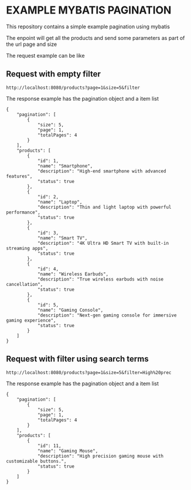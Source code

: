 # EXAMPLE MYBATIS PAGINATION

This repository contains a simple example pagination using mybatis

The enpoint will get all the products and send some parameters as part
of the url page and size 

The request example can be like

## Request with empty filter
```
http://localhost:8080/products?page=1&size=5&filter
```
The response example has the pagination object and a item list
```
{
	"pagination": [
		{
			"size": 5,
			"page": 1,
			"totalPages": 4
		}
	],
	"products": [
		{
			"id": 1,
			"name": "Smartphone",
			"description": "High-end smartphone with advanced features",
			"status": true
		},
		{
			"id": 2,
			"name": "Laptop",
			"description": "Thin and light laptop with powerful performance",
			"status": true
		},
		{
			"id": 3,
			"name": "Smart TV",
			"description": "4K Ultra HD Smart TV with built-in streaming apps",
			"status": true
		},
		{
			"id": 4,
			"name": "Wireless Earbuds",
			"description": "True wireless earbuds with noise cancellation",
			"status": true
		},
		{
			"id": 5,
			"name": "Gaming Console",
			"description": "Next-gen gaming console for immersive gaming experience",
			"status": true
		}
	]
}
```

## Request with filter using search terms
```
http://localhost:8080/products?page=1&size=5&filter=High%20prec
```


The response example has the pagination object and a item list
```
{
	"pagination": [
		{
			"size": 5,
			"page": 1,
			"totalPages": 4
		}
	],
	"products": [
		{
			"id": 11,
			"name": "Gaming Mouse",
			"description": "High precision gaming mouse with customizable buttons.",
			"status": true
		}
	]
}
```
